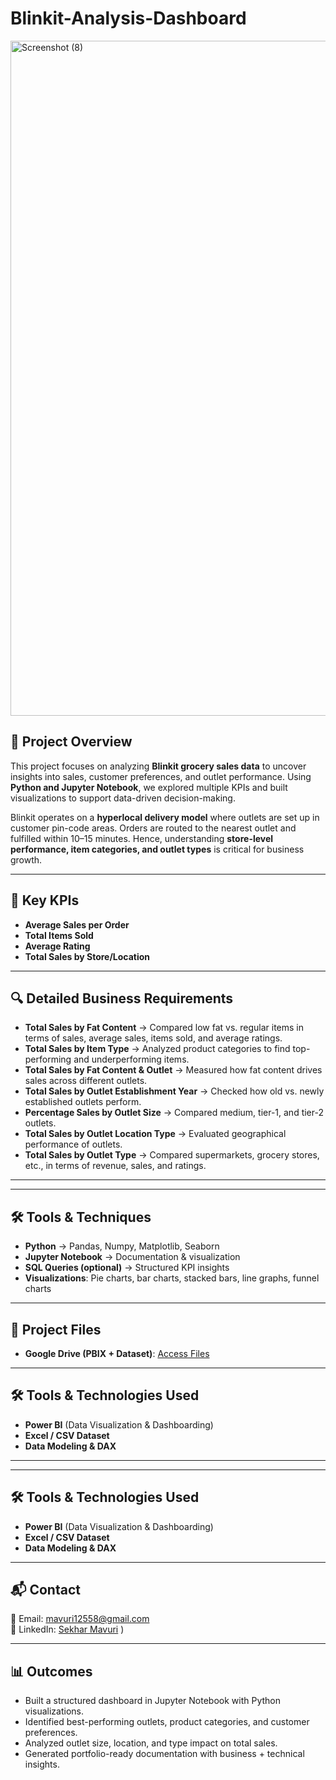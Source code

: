 # Blinkit-Analysis-Dashboard

<img width="1920" height="1080" alt="Screenshot (8)" src="https://github.com/user-attachments/assets/63941aa4-9cca-4eab-81b1-dd4221adbc3c" />

## 📌 Project Overview  
This project focuses on analyzing **Blinkit grocery sales data** to uncover insights into sales, customer preferences, and outlet performance. Using **Python and Jupyter Notebook**, we explored multiple KPIs and built visualizations to support data-driven decision-making.  

Blinkit operates on a **hyperlocal delivery model** where outlets are set up in customer pin-code areas. Orders are routed to the nearest outlet and fulfilled within 10–15 minutes. Hence, understanding **store-level performance, item categories, and outlet types** is critical for business growth.  

---

## 🎯 Key KPIs  
- **Average Sales per Order**  
- **Total Items Sold**  
- **Average Rating**  
- **Total Sales by Store/Location**  

---

## 🔍 Detailed Business Requirements  
- **Total Sales by Fat Content** → Compared low fat vs. regular items in terms of sales, average sales, items sold, and average ratings.  
- **Total Sales by Item Type** → Analyzed product categories to find top-performing and underperforming items.  
- **Total Sales by Fat Content & Outlet** → Measured how fat content drives sales across different outlets.  
- **Total Sales by Outlet Establishment Year** → Checked how old vs. newly established outlets perform.  
- **Percentage Sales by Outlet Size** → Compared medium, tier-1, and tier-2 outlets.  
- **Total Sales by Outlet Location Type** → Evaluated geographical performance of outlets.  
- **Total Sales by Outlet Type** → Compared supermarkets, grocery stores, etc., in terms of revenue, sales, and ratings.  

---


---

## 🛠️ Tools & Techniques  
- **Python** → Pandas, Numpy, Matplotlib, Seaborn  
- **Jupyter Notebook** → Documentation & visualization  
- **SQL Queries (optional)** → Structured KPI insights  
- **Visualizations**: Pie charts, bar charts, stacked bars, line graphs, funnel charts  

---

## 📂 Project Files  

- **Google Drive (PBIX + Dataset)**: [Access Files](https://drive.google.com/drive/folders/1LlGe6CubskpRuc6sG6hkP4Gu09_U35oJ?usp=sharing)  

---

## 🛠️ Tools & Technologies Used  
- **Power BI** (Data Visualization & Dashboarding)  
- **Excel / CSV Dataset**  
- **Data Modeling & DAX**  

---

---

## 🛠️ Tools & Technologies Used  
- **Power BI** (Data Visualization & Dashboarding)  
- **Excel / CSV Dataset**  
- **Data Modeling & DAX**  

---

## 📬 Contact  
📧 Email: [mavuri12558@gmail.com](mailto:mavuri12558@gmail.com)  
🔗 LinkedIn: [Sekhar Mavuri](https://www.linkedin.com/in/sekhar-mavuri-244037200/)  )  

---
 

## 📊 Outcomes  
- Built a structured dashboard in Jupyter Notebook with Python visualizations.  
- Identified best-performing outlets, product categories, and customer preferences.  
- Analyzed outlet size, location, and type impact on total sales.  
- Generated portfolio-ready documentation with business + technical insights.  
